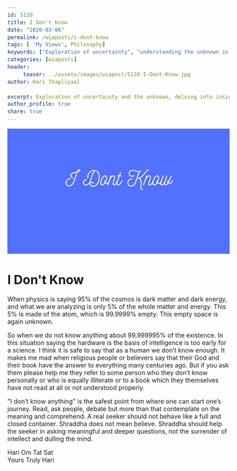 ```yaml
--- 
id: 5120 
title: I Don't Know
date: "2020-03-06"
permalink: /wiaposts/i-dont-know
tags: [ 'My Views', Philosophy]    
keywords: ["Exploration of uncertainty", "understanding the unknown in philosophy", "poetic insights on not knowing", "philosophy of uncertainty and exploration", "exploring the unknown in philosophical context"]  
categories: [wiaposts] 
header:
     teaser: ../assets/images/wiapost/5120-I-Dont-Know.jpg
author: Hari Thapliyaal 

excerpt: Exploration of uncertainty and the unknown, delving into insights on exploration and not knowing.
author_profile: true 
share: true 
---
```


![I Don't Know](../assets/images/wiapost/5120-I-Dont-Know.jpg)     
   
# I Don't Know   
    
When physics is saying 95% of the cosmos is dark matter and dark energy, and what we are analyzing is only 5% of the whole matter and energy. This 5% is made of the atom, which is 99.9999% empty. This empty space is again unknown.    
    
So when we do not know anything about 99.999995% of the existence. In this situation saying the hardware is the basis of intelligence is too early for a science. I think it is safe to say that as a human we don’t know enough. It makes me mad when religious people or believers say that their God and their book have the answer to everything many centuries ago. But if you ask them please help me they refer to some person who they don’t know personally or who is equally illiterate or to a book which they themselves have not read at all or not understood properly.    
    
"I don’t know anything" is the safest point from where one can start one’s journey. Read, ask people, debate but more than that contemplate on the meaning and comprehend. A real seeker should not behave like a full and closed container. Shraddha does not mean believe. Shraddha should help the seeker in asking meaningful and deeper questions, not the surrender of intellect and dulling the mind.    
    
Hari Om Tat Sat     
Yours Truly Hari    
